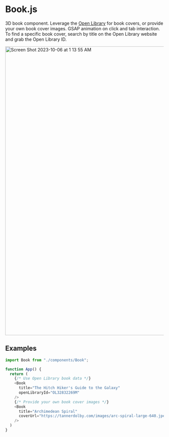 # Book.js
3D book component. Leverage the [Open Library](https://openlibrary.org/) for book covers, or provide your own book cover images. GSAP animation on click and tab interaction. To find a specific book cover, search by title on the Open Library website and grab the Open Library ID.

<img width="917" alt="Screen Shot 2023-10-06 at 1 13 55 AM" src="https://github.com/tannerdolby/eleventy-plugin-metagen/assets/48612525/54f1c51c-120a-487f-a023-d1394354ddd5">


## Examples
```js
import Book from "./components/Book";

function App() {
  return (
    {/* Use Open Library book data */}
    <Book
      title="The Hitch Hiker's Guide to the Galaxy"
      openLibraryId="OL32832269M"
    />
    {/* Provide your own book cover images */}
    <Book
      title="Archimedean Spiral"
      coverUrl="https://tannerdolby.com/images/arc-spiral-large-640.jpeg"
    />
  )
}
```

